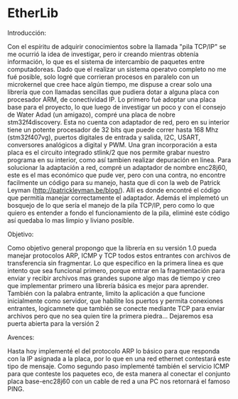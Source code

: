 # EtherLib
Introducción:

Con el espíritu de adquirir conocimientos sobre la llamada "pila TCP/IP" se me ocurrió la idea de investigar, pero ir creando mientras obtenía información, lo que es el sistema de intercambio de paquetes entre computadoreas.
Dado que el realizar un sistema operatvo completo no me fué posible, solo logré que corrieran procesos en paralelo con un microkernel que cree hace algún tiempo, me dispuse a crear solo una librería que con llamadas sencillas que pudiera dotar a alguna placa con procesador ARM, de conectividad IP.
Lo primero fué adoptar una placa base para el proyecto, lo que luego de investigar un poco y con el consejo de Water Adad (un amigazo), compré una placa de nobre stm32f4discovery. Esta no cuenta con adaptador de red, pero en su interior tiene un potente procesador de 32 bits que puede correr hasta 168 Mhz (stm32f407vg), puertos digitales de entrada y salida, I2C, USART, conversores analógicos a digital y PWM.
Una gran incorporación a esta placa es el circuito integrado stlink/2 que nos permite grabar nuestro programa en su interior, como así tambien realizar depuración en linea.
Para solucionar la adaptación a red, compré un adaptador de nombre enc28j60, este es el mas económico que pude ver, pero con una contra, no encontre facilmente un código para su manejo, hasta que di con la web de Patrick Leyman (http://patrickleyman.be/blog/). Allí es donde encontré el código que permitía manejar correctamente el adaptador. Además el implemetó un bosquejo de lo que sería el manejo de la pila TCP/IP, pero como lo que quiero es entender a fondo el funcionamiento de la pila, eliminé este código así quedaba lo mas limpio y liviano posible.

Objetivo:

Como objetivo general propongo que la librería en su versión 1.0 pueda manejar protocolos ARP, ICMP y TCP todos estos entrantes con archivos de transferencia sin fragmentar.
Lo que especifico en la primera línea es que intento que sea funcional primero, porque entrar en la fragmentación para enviar y recibir archivos mas grandes supone algo mas de tiempo y creo que implementar primero una librería básica es mejor para aprender. También con la palabra entrante, limito la aplicación a que funcione inicialmente como servidor, que habilite los puertos y permita conexiones entrantes, logicamnete que también se conecte mediante TCP para enviar archivos pero que no sea quien tire la primera piedra...
Dejaremos esa puerta abierta para la versión 2

Avences:

Hasta hoy implementé el del protocolo ARP lo básico para que responda con la IP asignada a la placa, por lo que en una red ethernet contestará este tipo de mensaje.
Como segundo paso implementé también el servicio ICMP para que conteste los paquetes eco, de esta manera al conectar el conjunto placa base-enc28j60 con un cable de red a una PC nos retornará el famoso PING.
